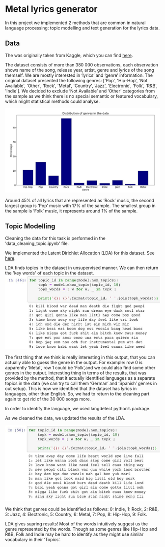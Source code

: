 # Metal lyrics generator 
In this project we implemented 2 methods that are common in natural language processing: topic modelling and text generation for the lyrics data. 

## Data
The was originally taken from Kaggle, which you can find [here](https://www.kaggle.com/gyani95/380000-lyrics-from-metrolyrics).

The dataset consists of more than 380 000 observations, each observation shows name of the song, release year, artist, genre and lyrics of the song themself. We are mostly interested in ‘lyrics’ and ‘genre’ information. The original dataset presented the following genres: ['Pop', 'Hip-Hop', 'Not Available', 'Other', 'Rock', 'Metal', 'Country', 'Jazz', 'Electronic', 'Folk', 'R&B', 'Indie']. We decided to exclude ‘Not Available’ and ‘Other’ categories from the sample as we think there is no special semantic or featured vocabulary, which might statistical methods could analyse.

![GitHub Logo](/images/distribution.jpeg)

Around 45% of all lyrics that are represented as ‘Rock’ music, the second largest group is ‘Pop’ music with 17% of the sample. The smallest group in the sample is ‘Folk’ music, it represents around 1% of the sample.

## Topic Modelling
Cleaning the data for this task is performed in the 'data_cleaning_topic.ipynb' file. 

We implemented the Latent Dirichlet Allocation (LDA) for this dataset. See [here](http://www.jmlr.org/papers/volume3/blei03a/blei03a.pdf). 

LDA finds topics in the dataset in unsupervised manner. We can then return the 'key words' of each topic in the dataset.
![GitHub Logo](/images/results1.jpeg)

The first thing that we think is really interesting in this output, that you can actually able to guess the genre in the output. For example: row 0 is apparently ‘Metal’, row 1 could be ‘Folk’,and we could also find some other genres in the output. Interesting thing in terms of the results, that was provided by the method, that it actually identified languages as a separate topics in the data (we can try to call them ‘German’ and ‘Spanish’ genres in out setup). This is how we identified that the dataset has lyrics in languages, other than English. So, we had to return to the cleaning part again to get rid of the 30 000 songs more.

In order to identify the language, we used langdetect python’s package.

As we cleaned the data, we updated the results of the LDA.

![GitHub Logo](/images/results2.jpeg)

We think that genres could be identified as follows:
0: Indie, 1: Rock, 2: R&B, 3: Jazz, 4: Electronic, 5: Country, 6: Metal, 7: Pop, 8: Hip-Hop, 9: Folk.

LDA gives supring results! Most of the words intuitively suggest us the genre represented by the words. Though as some genres like Hip-Hop and R&B, Folk and Indie may be hard to identify as they might use similar vocabulary in their ‘Topics’.
